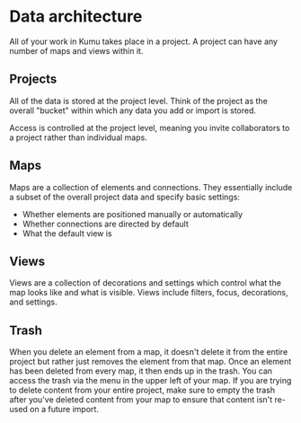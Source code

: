 # Data architecture

All of your work in Kumu takes place in a project. A project can have any number of maps and views within it.

## Projects

All of the data is stored at the project level. Think of the project as the overall "bucket" within which any data you add or import is stored.

Access is controlled at the project level, meaning you invite collaborators to a project rather than individual maps.

## Maps

Maps are a collection of elements and connections. They essentially include a subset of the overall project data and specify basic settings:

* Whether elements are positioned manually or automatically
* Whether connections are directed by default
* What the default view is

## Views

Views are a collection of decorations and settings which control what the map looks like and what is visible. Views include filters, focus, decorations, and settings.

## Trash

When you delete an element from a map, it doesn't delete it from the entire project but rather just removes the element from that map. Once an element has been deleted from every map, it then ends up in the trash. You can access the trash via the menu in the upper left of your map. If you are trying to delete content from your entire project, make sure to empty the trash after you've deleted content from your map to ensure that content isn't re-used on a future import.
